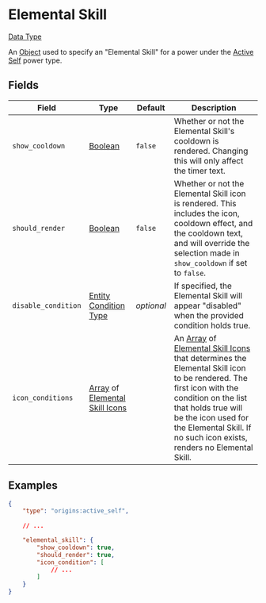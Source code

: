 # Elemental Skill

[Data Type](../types/data_types.md)

An [Object](<https://origins.readthedocs.io/en/latest/types/data_types/object/>) used to specify an "Elemental Skill" for a power under the [Active Self](../power_types/active_self.md) power type.

## Fields
| Field   | Type | Default    | Description |
|---------|------|------------|-------------|
|`show_cooldown`    |[Boolean](https://origins.readthedocs.io/en/latest/types/data_types/boolean/)|`false`|Whether or not the Elemental Skill's cooldown is rendered. Changing this will only affect the timer text.|
|`should_render`    |[Boolean](https://origins.readthedocs.io/en/latest/types/data_types/boolean/)|`false`|Whether or not the Elemental Skill icon is rendered. This includes the icon, cooldown effect, and the cooldown text, and will override the selection made in `show_cooldown` if set to `false`.|
|`disable_condition` |[Entity Condition Type](https://origins.readthedocs.io/en/latest/types/entity_condition_types/)|*optional*|If specified, the Elemental Skill will appear "disabled" when the provided condition holds true.|
|`icon_conditions`   |[Array](<https://origins.readthedocs.io/en/latest/types/data_types/array/>) of [Elemental Skill Icons](./elemental_skill_icon.md)| |An [Array](<https://origins.readthedocs.io/en/latest/types/data_types/array/>) of [Elemental Skill Icons](./elemental_skill_icon.md) that determines the Elemental Skill icon to be rendered. The first icon with the condition on the list that holds true will be the icon used for the Elemental Skill. If no such icon exists, renders no Elemental Skill. |

## Examples
```json
{
	"type": "origins:active_self",
	
	// ...

	"elemental_skill": {
		"show_cooldown": true,
		"should_render": true,
		"icon_condition": [
			// ...
		]
	}
}
```